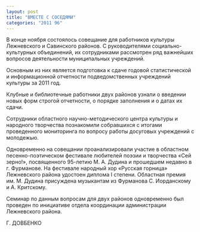 ```yaml
---
layout: post
title: "ВМЕСТЕ С СОСЕДЯМИ"
categories: "2011 96"
---
```


В конце ноября состоялось совещание для работников культуры Лежневского и Савинского районов. С руководителями социально-культурных объединений, их сотрудниками рассмотрен ряд важнейших вопросов деятельности муниципальных учреждений.

Основным  из них является подготовка к сдаче годовой статистической и информационной  отчетности подведомственных учреждений культуры за 2011 год.

Клубные  и библиотечные работники двух районов узнали о введении новых форм строгой  отчетности, о порядке заполнения и о датах их сдачи.

Сотрудники  областного научно-методического центра культуры и народного творчества  познакомили собравшихся с итогами проведенного мониторинга по вопросу работы  досуговых учреждений с молодежью.

Одновременно  на совещании проанализировали участие в областном песенно-поэтическом фестивале  любителей поэзии и творчества «Сей зерно!», посвященного 95-летию М. А. Дудина  и прошедшем недавно в г. Фурманове. На фестивале народный хор «Русская горница»  Лежневского района удостоен диплома I степени.  Областная премия им. М. Дудина присуждена музыкантам из Фурманова С.  Иорданскому и А. Критскому.

Семинар  по данным вопросам для двух районов одновременно был проведен по инициативе  отдела координации администрации Лежневского района.

Г.  ДОВБЕНКО


